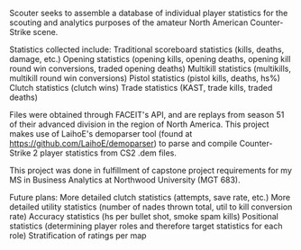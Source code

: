 Scouter seeks to assemble a database of individual player statistics for the scouting and analytics purposes of the amateur North American Counter-Strike scene. 

Statistics collected include:
Traditional scoreboard statistics (kills, deaths, damage, etc.)
Opening statistics (opening kills, opening deaths, opening kill round win conversions, traded opening deaths)
Multikill statistics (multikills, multikill round win conversions)
Pistol statistics (pistol kills, deaths, hs%)
Clutch statistics (clutch wins)
Trade statistics (KAST, trade kills, traded deaths)


Files were obtained through FACEIT's API, and are replays from season 51 of their advanced division in the region of North America.
This project makes use of LaihoE's demoparser tool (found at https://github.com/LaihoE/demoparser) to parse and compile Counter-Strike 2 player statistics from CS2 .dem files. 


This project was done in fulfillment of capstone project requirements for my MS in Business Analytics at Northwood University (MGT 683).


Future plans:
More detailed clutch statistics (attempts, save rate, etc.)
More detailed utility statistics (number of nades thrown total, util to kill conversion rate)
Accuracy statistics (hs per bullet shot, smoke spam kills)
Positional statistics (determining player roles and therefore target statistics for each role)
Stratification of ratings per map
